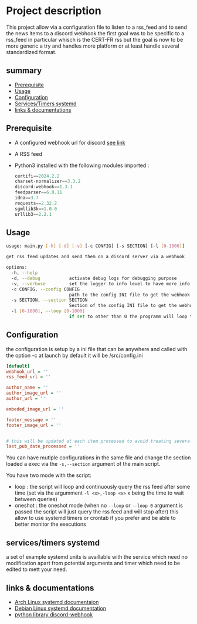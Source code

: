 # Project description

This project allow via a configuration file to listen to a rss_feed and to send the news items to a discord webhook
the first goal was to be specific to a rss_feed in particular whisch is the CERT-FR rss but the goal is now to be more generic a try and handles more platform or at least handle several standardized format.  

## summary

- [Prerequisite](#prerequisite)
- [Usage](#usage)
- [Configuration](#configuration)
- [Services/Timers systemd](#servicestimers-systemd)
- [links & documentations](#links--documentations)

## Prerequisite

- A configured webhook url for discord [see link](https://support.discord.com/hc/en-us/articles/228383668-Intro-to-Webhooks)
- A RSS feed
- Python3 installed with the following modules imported :

  ```python
  certifi==2024.2.2
  charset-normalizer==3.3.2
  discord-webhook==1.3.1
  feedparser==6.0.11
  idna==3.7
  requests==2.32.2
  sgmllib3k==1.0.0
  urllib3==2.2.1
  ```

## Usage

```bash
usage: main.py [-h] [-d] [-v] [-c CONFIG] [-s SECTION] [-l [0-1800]]

get rss feed updates and send them on a discord server via a webhook

options:
  -h, --help
  -d, --debug           activate debug logs for debugging purpose
  -v, --verbose         set the logger to info level to have more info on activity of the script
  -c CONFIG, --config CONFIG
                        path to the config INI file to get the webhook url and the rss feed url
  -s SECTION, --section SECTION
                        Section of the config INI file to get the webhook url and the rss feed url
  -l [0-1800], --loop [0-1800]
                        if set to other than 0 the programm will loop to continuously to read the feed every {X} seconds
```

## Configuration

the configuration is setup by a ini file that can be anywhere and called with the option -c at launch by default it will be /src/config.ini

```ini
[default]
webhook_url = '' 
rss_feed_url = ''

author_name = ''
author_image_url = ''
author_url = ''

embeded_image_url = ''

footer_message = ''
footer_image_url = ''


# this will be updated at each item processed to avoid treating several time the same item 
last_pub_date_processed = ''
```

You can have mutlple configurations in the same file and change the section loaded a exec via the `-s,--section` argument of the main script.

You have two mode with the script:

- loop : the script will loop and continuously query the rss feed after some time (set via the argumment `-l <x>,-loop <x>` x being the time to wait between queries)
- oneshot : the oneshot mode (when no `--loop` or `--loop 0` argument is passed the script will just query the rss feed and will stop after) this allow to use systemd timers or crontab if you prefer and be able to better monitor the executions  

## services/timers systemd

a set of example systemd units is availlable with the service which need no modification apart from potential arguments
and timer which need to be edited to mett your need.

## links & documentations

- [Arch Linux systemd documentaion](https://wiki.archlinux.org/index.php/Systemd)
- [Debian Linux systemd documentation](https://wiki.debian.org/systemd/Services)
- [python library discord-webhook](https://pypi.org/project/discord-webhook/)
